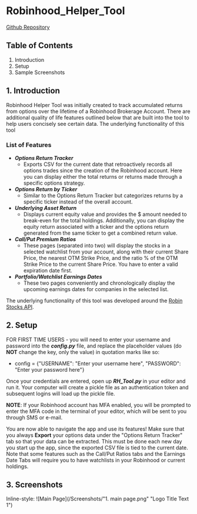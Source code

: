 # Robinhood_Helper_Tool
[Github Repository](https://github.com/Fyd-Hssn/Robinhood_Helper_Tool)
## Table of Contents
1. Introduction
2. Setup
3. Sample Screenshots
## 1. Introduction
Robinhood Helper Tool was initially created to track accumulated returns from options over the lifetime of a Robinhood Brokerage Account. 
There are additional quality of life features outlined below that are built into the tool to help users concisely see certain data. The underlying functionality of this tool

### List of Features
- ***Options Return Tracker***
  + Exports CSV for the current date that retroactively records all options trades since the creation of the Robinhood account. Here you can display either the total returns or
  returns made through a specific options strategy.
- ***Options Return by Ticker***
  + Similar to the Options Return Tracker but categorizes returns by a specific ticker instead of the overall account.
- ***Underlying Asset Return***
  + Displays current equity value and provides the $ amount needed to break-even for the total holdings. Additionally, you can display the equity return associated with a ticker
  and the options return generated from the same ticker to get a combined return value.
- ***Call/Put Premium Ratios***
  + These pages (separated into two) will display the stocks in a selected watchlist from your account, along with their current Share Price, the nearest OTM Strike Price, and the ratio %
  of the OTM Strike Price to the current Share Price. You have to enter a valid expiration date first.
- ***Portfolio/Watchlist Earnings Dates***
  + These two pages conveniently and chronologically display the upcoming earnings dates for companies in the selected list.  
  
  
The underlying functionality of this tool was developed around the [Robin Stocks API](https://robin-stocks.readthedocs.io/en/latest/index.html).

## 2. Setup
FOR FIRST TIME USERS - you will need to enter your username and password into the ***config.py*** file, and replace the placeholder values (do **NOT** change the key, only the value) in quotation marks like so:  
- config = {"USERNAME": "Enter your username here", "PASSWORD": "Enter your password here"}  

Once your credentials are entered, open up ***RH_Tool.py*** in your editor and run it. Your computer will create a pickle file as an authentication token and subsequent logins will load up the pickle file.

**NOTE**: If your Robinhood account has MFA enabled, you will be prompted to enter the MFA code in the terminal of your editor, which will be sent to you through SMS or e-mail.

You are now able to navigate the app and use its features! Make sure that you always **Export** your options data under the "Options Return Tracker" tab so that your data can be extracted. This must be done each new day you start up the app, since the exported CSV file is tied to the current date.
Note that some features such as the Call/Put Ratios tabs and the Earnings Date Tabs will require you to have watchlists in your Robinhood or current holdings.

## 3. Screenshots
Inline-style: 
![Main Page](/Screenshots/"1. main page.png" "Logo Title Text 1")
